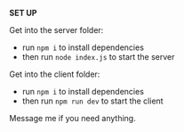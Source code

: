 **SET UP**

Get into the server folder:
- run `npm i` to install dependencies
- then run `node index.js` to start the server

Get into the client folder:
- run `npm i` to install dependencies
- then run `npm run dev` to start the client

Message me if you need anything.